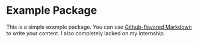 # Example Package

This is a simple example package. You can use
[Github-flavored Markdown](https://guides.github.com/features/mastering-markdown/)
to write your content.
I also completely lacked on my internship.